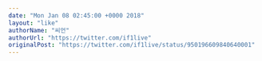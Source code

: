 ```yaml
---
date: "Mon Jan 08 02:45:00 +0000 2018"
layout: "like"
authorName: "씨언"
authorUrl: "https://twitter.com/if1live"
originalPost: "https://twitter.com/if1live/status/950196609840640001"
---
```

